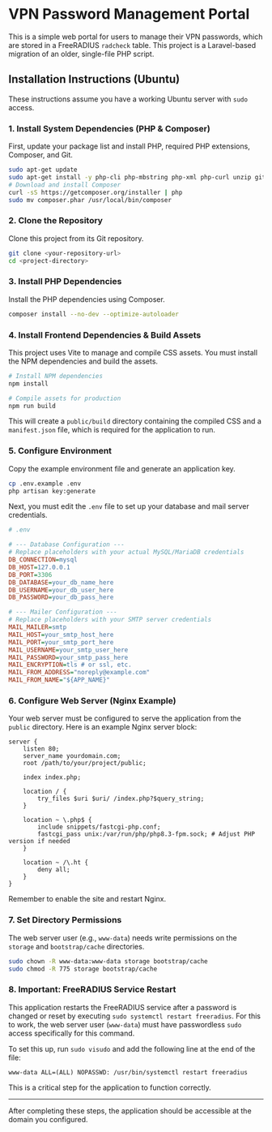 # VPN Password Management Portal

This is a simple web portal for users to manage their VPN passwords, which are stored in a FreeRADIUS `radcheck` table. This project is a Laravel-based migration of an older, single-file PHP script.

## Installation Instructions (Ubuntu)

These instructions assume you have a working Ubuntu server with `sudo` access.

### 1. Install System Dependencies (PHP & Composer)

First, update your package list and install PHP, required PHP extensions, Composer, and Git.

```bash
sudo apt-get update
sudo apt-get install -y php-cli php-mbstring php-xml php-curl unzip git nodejs npm
# Download and install Composer
curl -sS https://getcomposer.org/installer | php
sudo mv composer.phar /usr/local/bin/composer
```

### 2. Clone the Repository

Clone this project from its Git repository.

```bash
git clone <your-repository-url>
cd <project-directory>
```

### 3. Install PHP Dependencies

Install the PHP dependencies using Composer.

```bash
composer install --no-dev --optimize-autoloader
```

### 4. Install Frontend Dependencies & Build Assets
This project uses Vite to manage and compile CSS assets. You must install the NPM dependencies and build the assets.

```bash
# Install NPM dependencies
npm install

# Compile assets for production
npm run build
```
This will create a `public/build` directory containing the compiled CSS and a `manifest.json` file, which is required for the application to run.

### 5. Configure Environment

Copy the example environment file and generate an application key.

```bash
cp .env.example .env
php artisan key:generate
```

Next, you must edit the `.env` file to set up your database and mail server credentials.

```ini
# .env

# --- Database Configuration ---
# Replace placeholders with your actual MySQL/MariaDB credentials
DB_CONNECTION=mysql
DB_HOST=127.0.0.1
DB_PORT=3306
DB_DATABASE=your_db_name_here
DB_USERNAME=your_db_user_here
DB_PASSWORD=your_db_pass_here

# --- Mailer Configuration ---
# Replace placeholders with your SMTP server credentials
MAIL_MAILER=smtp
MAIL_HOST=your_smtp_host_here
MAIL_PORT=your_smtp_port_here
MAIL_USERNAME=your_smtp_user_here
MAIL_PASSWORD=your_smtp_pass_here
MAIL_ENCRYPTION=tls # or ssl, etc.
MAIL_FROM_ADDRESS="noreply@example.com"
MAIL_FROM_NAME="${APP_NAME}"
```

### 6. Configure Web Server (Nginx Example)

Your web server must be configured to serve the application from the `public` directory. Here is an example Nginx server block:

```nginx
server {
    listen 80;
    server_name yourdomain.com;
    root /path/to/your/project/public;

    index index.php;

    location / {
        try_files $uri $uri/ /index.php?$query_string;
    }

    location ~ \.php$ {
        include snippets/fastcgi-php.conf;
        fastcgi_pass unix:/var/run/php/php8.3-fpm.sock; # Adjust PHP version if needed
    }

    location ~ /\.ht {
        deny all;
    }
}
```
Remember to enable the site and restart Nginx.

### 7. Set Directory Permissions

The web server user (e.g., `www-data`) needs write permissions on the `storage` and `bootstrap/cache` directories.

```bash
sudo chown -R www-data:www-data storage bootstrap/cache
sudo chmod -R 775 storage bootstrap/cache
```

### 8. Important: FreeRADIUS Service Restart

This application restarts the FreeRADIUS service after a password is changed or reset by executing `sudo systemctl restart freeradius`. For this to work, the web server user (`www-data`) must have passwordless `sudo` access specifically for this command.

To set this up, run `sudo visudo` and add the following line at the end of the file:

```
www-data ALL=(ALL) NOPASSWD: /usr/bin/systemctl restart freeradius
```

This is a critical step for the application to function correctly.

---

After completing these steps, the application should be accessible at the domain you configured.
